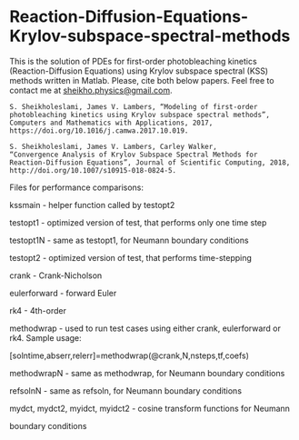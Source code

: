 # Reaction-Diffusion-Equations-Krylov-subspace-spectral-methods

This is the solution of PDEs for first-order photobleaching kinetics (Reaction-Diffusion Equations) using Krylov subspace spectral (KSS) methods written in Matlab. Please, cite both below papers. Feel free to contact me at sheikho.physics@gmail.com.


	S. Sheikholeslami, James V. Lambers, “Modeling of first-order 
	photobleaching kinetics using Krylov subspace spectral methods”, 
	Computers and Mathematics with Applications, 2017, 
	https://doi.org/10.1016/j.camwa.2017.10.019.

	S. Sheikholeslami, James V. Lambers, Carley Walker, 
	“Convergence Analysis of Krylov Subspace Spectral Methods for 
	Reaction-Diffusion Equations”, Journal of Scientific Computing, 2018, 
	http://doi.org/10.1007/s10915-018-0824-5.


Files for performance comparisons:

kssmain - helper function called by testopt2

testopt1 - optimized version of test, that performs only one time step

testopt1N - same as testopt1, for Neumann boundary conditions

testopt2 - optimized version of test, that performs time-stepping

crank - Crank-Nicholson

eulerforward - forward Euler

rk4 - 4th-order

methodwrap - used to run test cases using either crank, eulerforward or 
rk4. Sample usage:

[solntime,abserr,relerr]=methodwrap(@crank,N,nsteps,tf,coefs)

methodwrapN - same as methodwrap, for Neumann boundary conditions

refsolnN - same as refsoln, for Neumann boundary conditions

mydct, mydct2, myidct, myidct2 - cosine transform functions for Neumann 

boundary conditions

